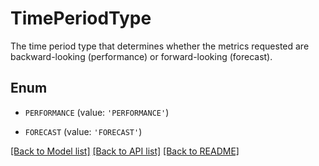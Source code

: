 # TimePeriodType

The time period type that determines whether the metrics requested are backward-looking (performance) or forward-looking (forecast).

## Enum

* `PERFORMANCE` (value: `'PERFORMANCE'`)

* `FORECAST` (value: `'FORECAST'`)

[[Back to Model list]](../README.md#documentation-for-models) [[Back to API list]](../README.md#documentation-for-api-endpoints) [[Back to README]](../README.md)


